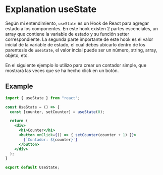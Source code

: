 # Explanation useState
Según mi entendimiento, `useState` es un Hook de React para agregar estado a los componentes. En este hook existen 2 partes escenciales, un array que contiene la variable de estado y su función setter correspondiente. La segunda parte importante de este hook es el valor inicial de la variable de estado, el cual debes ubicarlo dentro de los parentesis de `useState`, el valor incial puede ser un número, string, array, objeto, etc.

En el siguiente ejemplo lo utilizo para crear un contador simple, que mostrará las veces que se ha hecho click en un botón.

## Example
```jsx
import { useState } from "react";

const UseState = () => {
  const [counter, setCounter] = useState(0);

  return (
    <div>
      <h1>Counter</h1>
      <button onClick={() => { setCounter(counter + 1) }}>
        {`Contador: ${counter}`}
      </button>
    </div>
  );
}

export default UseState;
```